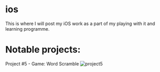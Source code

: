 # ios

This is where I will post my iOS work as a part of my playing with it and learning programme.

# Notable projects:

Project #5 - Game: Word Scramble
![project5](https://cloud.githubusercontent.com/assets/4595787/8850907/0b9649e2-314c-11e5-9a5c-2e400ab719ee.png)
